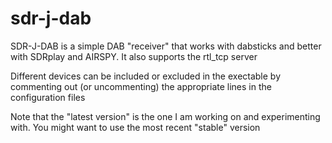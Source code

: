 # sdr-j-dab
SDR-J-DAB is a simple DAB "receiver"  that works with dabsticks and better with SDRplay and AIRSPY. 
It also supports the rtl_tcp server

Different devices can be included or excluded in the exectable
by commenting out (or uncommenting) the appropriate lines
in the configuration files

Note that the "latest version" is the one I am working on and experimenting with. You might want to use the most recent "stable" version


